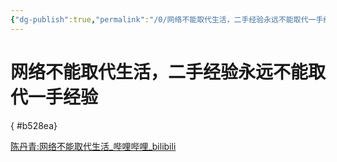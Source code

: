 ```yaml
---
{"dg-publish":true,"permalink":"/0/网络不能取代生活，二手经验永远不能取代一手经验/","created":"2023-06-01T13:48:19.580+08:00","updated":"2023-06-07T13:41:35.365+08:00"}
---
```


# 网络不能取代生活，二手经验永远不能取代一手经验
{ #b528ea}


[陈丹青:网络不能取代生活\_哔哩哔哩\_bilibili](https://www.bilibili.com/video/BV19s4y1E7n5/?spm_id_from=333.788.recommend_more_video.18&vd_source=bf8771152afcd21b591a82c12e583f31)